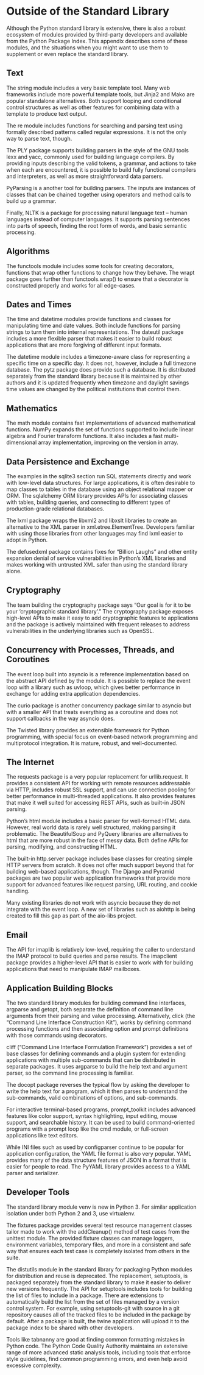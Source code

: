 # Outside of the Standard Library

Although the Python standard library is extensive, there is also a robust ecosystem of modules provided by third-party developers and available from the Python Package Index. This appendix describes some of these modules, and the situations when you might want to use them to supplement or even replace the standard library.

## Text
The string module includes a very basic template tool. Many web frameworks include more powerful template tools, but Jinja2 and Mako are popular standalone alternatives. Both support looping and conditional control structures as well as other features for combining data with a template to produce text output.

The re module includes functions for searching and parsing text using formally described patterns called regular expressions. It is not the only way to parse text, though.

The PLY package supports building parsers in the style of the GNU tools lexx and yacc, commonly used for building language compilers. By providing inputs describing the valid tokens, a grammar, and actions to take when each are encountered, it is possible to build fully functional compilers and interpreters, as well as more straightforward data parsers.

PyParsing is a another tool for building parsers. The inputs are instances of classes that can be chained together using operators and method calls to build up a grammar.

Finally, NLTK is a package for processing natural language text – human languages instead of computer languages. It supports parsing sentences into parts of speech, finding the root form of words, and basic semantic processing.

## Algorithms
The functools module includes some tools for creating decorators, functions that wrap other functions to change how they behave. The wrapt package goes further than functools.wrap() to ensure that a decorator is constructed properly and works for all edge-cases.

## Dates and Times
The time and datetime modules provide functions and classes for manipulating time and date values. Both include functions for parsing strings to turn them into internal representations. The dateutil package includes a more flexible parser that makes it easier to build robust applications that are more forgiving of different input formats.

The datetime module includes a timezone-aware class for representing a specific time on a specific day. It does not, however, include a full timezone database. The pytz package does provide such a database. It is distributed separately from the standard library because it is maintained by other authors and it is updated frequently when timezone and daylight savings time values are changed by the political institutions that control them.

## Mathematics
The math module contains fast implementations of advanced mathematical functions. NumPy expands the set of functions supported to include linear algebra and Fourier transform functions. It also includes a fast multi-dimensional array implementation, improving on the version in array.

## Data Persistence and Exchange
The examples in the sqlite3 section run SQL statements directly and work with low-level data structures. For large applications, it is often desirable to map classes to tables in the database using an object relational mapper or ORM. The sqlalchemy ORM library provides APIs for associating classes with tables, building queries, and connecting to different types of production-grade relational databases.

The lxml package wraps the libxml2 and libxslt libraries to create an alternative to the XML parser in xml.etree.ElementTree. Developers familiar with using those libraries from other languages may find lxml easier to adopt in Python.

The defusedxml package contains fixes for “Billion Laughs” and other entity expansion denial of service vulnerabilities in Python’s XML libraries and makes working with untrusted XML safer than using the standard library alone.

## Cryptography
The team building the cryptography package says “Our goal is for it to be your ‘cryptographic standard library’.” The cryptography package exposes high-level APIs to make it easy to add cryptographic features to applications and the package is actively maintained with frequent releases to address vulnerabilities in the underlying libraries such as OpenSSL.

## Concurrency with Processes, Threads, and Coroutines
The event loop built into asyncio is a reference implementation based on the abstract API defined by the module. It is possible to replace the event loop with a library such as uvloop, which gives better performance in exchange for adding extra application dependencies.

The curio package is another concurrency package similar to asyncio but with a smaller API that treats everything as a coroutine and does not support callbacks in the way asyncio does.

The Twisted library provides an extensible framework for Python programming, with special focus on event-based network programming and multiprotocol integration. It is mature, robust, and well-documented.

## The Internet
The requests package is a very popular replacement for urllib.request. It provides a consistent API for working with remote resources addressable via HTTP, includes robust SSL support, and can use connection pooling for better performance in multi-threaded applications. It also provides features that make it well suited for accessing REST APIs, such as built-in JSON parsing.

Python’s html module includes a basic parser for well-formed HTML data. However, real world data is rarely well structured, making parsing it problematic. The BeautifulSoup and PyQuery libraries are alternatives to html that are more robust in the face of messy data. Both define APIs for parsing, modifying, and constructing HTML.

The built-in http.server package includes base classes for creating simple HTTP servers from scratch. It does not offer much support beyond that for building web-based applications, though. The Django and Pyramid packages are two popular web application frameworks that provide more support for advanced features like request parsing, URL routing, and cookie handling.

Many existing libraries do not work with asyncio because they do not integrate with the event loop. A new set of libraries such as aiohttp is being created to fill this gap as part of the aio-libs project.

## Email
The API for imaplib is relatively low-level, requiring the caller to understand the IMAP protocol to build queries and parse results. The imapclient package provides a higher-level API that is easier to work with for building applications that need to manipulate IMAP mailboxes.

## Application Building Blocks
The two standard library modules for building command line interfaces, argparse and getopt, both separate the definition of command line arguments from their parsing and value processing. Alternatively, click (the “Command Line Interface Construction Kit”), works by defining command processing functions and then associating option and prompt definitions with those commands using decorators.

cliff (“Command Line Interface Formulation Framework”) provides a set of base classes for defining commands and a plugin system for extending applications with multiple sub-commands that can be distributed in separate packages. It uses argparse to build the help text and argument parser, so the command line processing is familiar.

The docopt package reverses the typical flow by asking the developer to write the help text for a program, which it then parses to understand the sub-commands, valid combinations of options, and sub-commands.

For interactive terminal-based programs, prompt_toolkit includes advanced features like color support, syntax highlighting, input editing, mouse support, and searchable history. It can be used to build command-oriented programs with a prompt loop like the cmd module, or full-screen applications like text editors.

While INI files such as used by configparser continue to be popular for application configuration, the YAML file format is also very popular. YAML provides many of the data structure features of JSON in a format that is easier for people to read. The PyYAML library provides access to a YAML parser and serializer.

## Developer Tools
The standard library module venv is new in Python 3. For similar application isolation under both Python 2 and 3, use virtualenv.

The fixtures package provides several test resource management classes tailor made to work with the addCleanup() method of test cases from the unittest module. The provided fixture classes can manage loggers, environment variables, temporary files, and more in a consistent and safe way that ensures each test case is completely isolated from others in the suite.

The distutils module in the standard library for packaging Python modules for distribution and reuse is deprecated. The replacement, setuptools, is packaged separately from the standard library to make it easier to deliver new versions frequently. The API for setuptools includes tools for building the list of files to include in a package. There are extensions to automatically build the list from the set of files managed by a version control system. For example, using setuptools-git with source in a git repository causes all of the tracked files to be included in the package by default. After a package is built, the twine application will upload it to the package index to be shared with other developers.

Tools like tabnanny are good at finding common formatting mistakes in Python code. The Python Code Quality Authority maintains an extensive range of more advanced static analysis tools, including tools that enforce style guidelines, find common programming errors, and even help avoid excessive complexity.